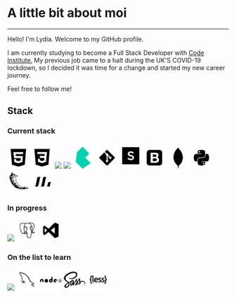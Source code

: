 # A little bit about moi
---
Hello! I'm Lydia. Welcome to my GitHub profile.

I am currently studying to become a Full Stack Developer with [Code Institute.](https://codeinstitute.net/) My previous job came to a halt during the UK'S COVID-19 lockdown, so I decided it was time for a change and started my new career journey. 

Feel free to follow me!

## Stack
### Current stack
<img src="https://github.com/vorillaz/devicons/blob/master/!SVG/html5.svg" width="50">
<img src="https://github.com/vorillaz/devicons/blob/master/!SVG/css3.svg" width="50">
<img src="https://github.com/vorillaz/devicons/blob/master/!SVG/javascript_1.svg" width="50">
<img src="https://github.com/vorillaz/devicons/blob/master/!SVG/jquery_logo.svg" width="50">
<img src="https://github.com/devicons/devicon/blob/master/icons/bulma/bulma-plain.svg" width="50">
<img src="https://github.com/vorillaz/devicons/blob/master/!SVG/git.svg" width="50">
<img src="https://github.com/vorillaz/devicons/blob/master/!SVG/sublime.svg" width="50">
<img src="https://github.com/vorillaz/devicons/blob/master/!SVG/bootstrap.svg" width="50">
<img src="https://github.com/vorillaz/devicons/blob/master/!SVG/mongodb.svg" width="50">
<img src="https://github.com/vorillaz/devicons/blob/master/!SVG/python.svg" width="50">
<img src="https://github.com/devicons/devicon/blob/master/icons/flask/flask-original.svg" width="50">
<img src="https://github.com/vorillaz/devicons/blob/master/!SVG/materializecss.svg" width="50">

### In progress
<img src="https://github.com/vorillaz/devicons/blob/master/!SVG/aws.svg" width="50">
<img src="https://github.com/vorillaz/devicons/blob/master/!SVG/postgresql.svg" width="50">
<img src="https://github.com/vorillaz/devicons/blob/master/!SVG/visualstudio.svg" width="50">

### On the list to learn
<img src="https://github.com/vorillaz/devicons/blob/master/!SVG/react.svg" width="50">
<img src="https://github.com/vorillaz/devicons/blob/master/!SVG/mysql.svg" width="50">
<img src="https://github.com/vorillaz/devicons/blob/master/!SVG/nodejs.svg" width="50">
<img src="https://github.com/vorillaz/devicons/blob/master/!SVG/sass.svg" width="50">
<img src="https://github.com/vorillaz/devicons/blob/master/!SVG/less.svg" width="50">

